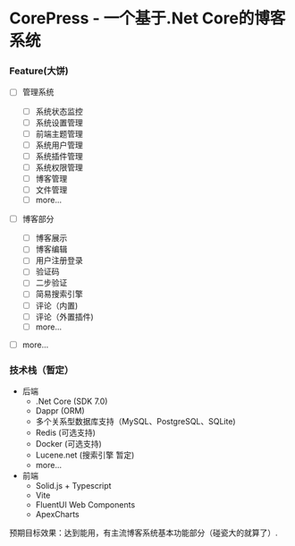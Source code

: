 # **CorePress  -  一个基于.Net Core的博客系统**

### Feature(大饼)

* [ ] 管理系统

  * [ ] 系统状态监控
  * [ ] 系统设置管理
  * [ ] 前端主题管理
  * [ ] 系统用户管理
  * [ ] 系统插件管理
  * [ ] 系统权限管理
  * [ ] 博客管理
  * [ ] 文件管理
  * [ ] more...
* [ ] 博客部分
  * [ ] 博客展示
  * [ ] 博客编辑
  * [ ] 用户注册登录
  * [ ] 验证码
  * [ ] 二步验证
  * [ ] 简易搜索引擎
  * [ ] 评论（内置)
  * [ ] 评论（外置插件)
  * [ ] more...
* [ ] more...

### 技术栈（暂定）

* 后端
  * .Net Core (SDK 7.0)
  * Dappr (ORM)
  * 多个关系型数据库支持（MySQL、PostgreSQL、SQLite)
  * Redis (可选支持)
  * Docker (可选支持)
  * Lucene.net (搜索引擎 暂定)
  * more...
* 前端
  * Solid.js + Typescript
  * Vite
  * FluentUI Web Components
  * ApexCharts

预期目标效果：达到能用，有主流博客系统基本功能部分（碰瓷大的就算了）.
